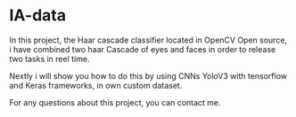 # IA-data
In this project, the Haar cascade classifier located in OpenCV Open source, i have combined two haar Cascade of eyes and faces in order to release two tasks in  reel time.

Nextly i will show you how to do this by using CNNs YoloV3 with tensorflow and Keras frameworks, in own custom dataset. 

For any questions about this project, you can contact me.

